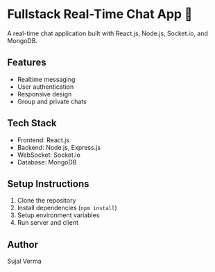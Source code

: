 # Fullstack Real-Time Chat App 🚀

A real-time chat application built with React.js, Node.js, Socket.io, and MongoDB.

## Features
- Realtime messaging
- User authentication
- Responsive design
- Group and private chats

## Tech Stack
- Frontend: React.js
- Backend: Node.js, Express.js
- WebSocket: Socket.io
- Database: MongoDB

## Setup Instructions
1. Clone the repository
2. Install dependencies (`npm install`)
3. Setup environment variables
4. Run server and client

## Author
Sujal Verma
